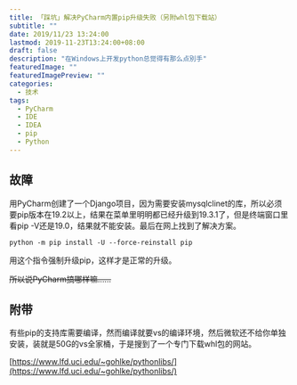 ```yaml
---
title: 「踩坑」解决PyCharm内置pip升级失败（另附whl包下载站）
subtitle: ""
date: 2019/11/23 13:24:00
lastmod: 2019-11-23T13:24:00+08:00
draft: false
description: "在Windows上开发python总觉得有那么点別手"
featuredImage: ""
featuredImagePreview: ""
categories: 
  - 技术
tags: 
  - PyCharm
  - IDE
  - IDEA
  - pip
  - Python
---
```


<!--more-->

## 故障

用PyCharm创建了一个Django项目，因为需要安装mysqlclinet的库，所以必须要pip版本在19.2以上，结果在菜单里明明都已经升级到19.3.1了，但是终端窗口里看pip -V还是19.0，结果就不能安装。最后在网上找到了解决方案。

```
python -m pip install -U --force-reinstall pip
```

用这个指令强制升级pip，这样才是正常的升级。

~~所以说PyCharm搞哪样嘛……~~

## 附带

有些pip的支持库需要编译，然而编译就要vs的编译环境，然后微软还不给你单独安装，装就是50G的vs全家桶，于是搜到了一个专门下载whl包的网站。

[https://www.lfd.uci.edu/~gohlke/pythonlibs/](https://www.lfd.uci.edu/~gohlke/pythonlibs/)